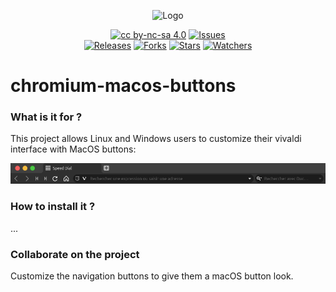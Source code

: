 <p align="center">
  <img alt="Logo" src="https://raw.githubusercontent.com/clement-gaudiniere/vivaldi-macos-buttons/87dc71a338131df213602059d7e592c8c0ffd3cf/img/logo.svg" width="250" />
</p>


<p align="center">
  <a href="https://creativecommons.org/licenses/by-nc-sa/4.0/"><img alt="cc by-nc-sa 4.0" src="https://img.shields.io/badge/License-CC%20BY--NC--SA%204.0-525252.svg?labelColor=292929&logo=creative%20commons&style=for-the-badge" /></a>
  <a href="https://github.com/clement-gaudiniere/chromium-macos-buttons/issues"><img alt="Issues" src="https://img.shields.io/github/issues/clement-gaudiniere/chromium-macos-buttons?style=for-the-badge" /></a><br>
  <a href="https://github.com/clement-gaudiniere/chromium-macos-buttons/releases/"><img alt="Releases" src="https://img.shields.io/github/v/release/clement-gaudiniere/chromium-macos-buttons?labelColor=292929&logoColor=white&logo=DocuSign&style=for-the-badge" /></a>
  <a href="https://github.com/clement-gaudiniere/chromium-macos-buttons"><img alt="Forks" src="https://img.shields.io/github/forks/clement-gaudiniere/chromium-macos-buttons?style=for-the-badge&labelColor=292929&logo=Showpad&logoColor=white" /></a>
  <a href="https://github.com/clement-gaudiniere/chromium-macos-buttons"><img alt="Stars" src="https://img.shields.io/github/stars/clement-gaudiniere/chromium-macos-buttons?style=for-the-badge&labelColor=292929&logo=Southwest-Airlines&logoColor=white" /></a>
  <a href="https://github.com/clement-gaudiniere/chromium-macos-buttons"><img alt="Watchers" src="https://img.shields.io/github/watchers/clement-gaudiniere/chromium-macos-buttons?style=for-the-badge&labelColor=292929&logo=GitHub&logoColor=white" /></a>
</p>

# chromium-macos-buttons

### What is it for ? 
This project allows Linux and Windows users to customize their vivaldi interface with MacOS buttons:

<p align="center">
	<img alt="Logo de la librairie" src="https://raw.githubusercontent.com/clement-gaudiniere/chromium-macos-buttons/main/img/screen.png" />
</p>

### How to install it ?


...

### Collaborate on the project


Customize the navigation buttons to give them a macOS button look.
